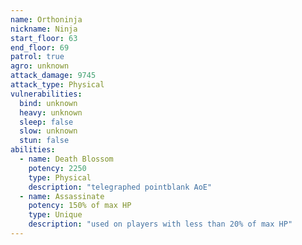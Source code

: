 ```yaml
---
name: Orthoninja
nickname: Ninja
start_floor: 63
end_floor: 69
patrol: true
agro: unknown
attack_damage: 9745
attack_type: Physical
vulnerabilities:
  bind: unknown
  heavy: unknown
  sleep: false
  slow: unknown
  stun: false
abilities:
  - name: Death Blossom
    potency: 2250
    type: Physical
    description: "telegraphed pointblank AoE"
  - name: Assassinate
    potency: 150% of max HP
    type: Unique
    description: "used on players with less than 20% of max HP"
---
```

